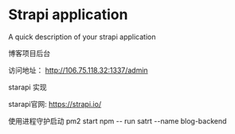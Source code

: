 # Strapi application

A quick description of your strapi application


博客项目后台

访问地址： http://106.75.118.32:1337/admin

starapi 实现

starapi官网: https://strapi.io/

使用进程守护启动 pm2 start npm -- run satrt --name blog-backend
